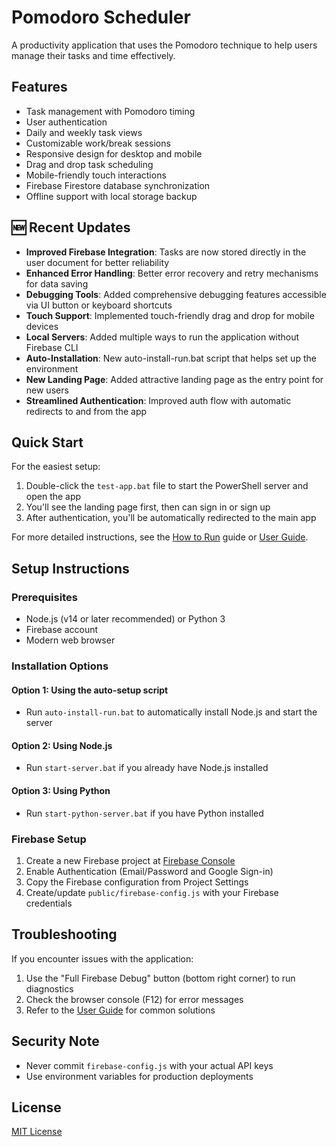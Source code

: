 # Pomodoro Scheduler

A productivity application that uses the Pomodoro technique to help users manage their tasks and time effectively.

## Features

- Task management with Pomodoro timing
- User authentication
- Daily and weekly task views
- Customizable work/break sessions
- Responsive design for desktop and mobile
- Drag and drop task scheduling
- Mobile-friendly touch interactions
- Firebase Firestore database synchronization
- Offline support with local storage backup

## 🆕 Recent Updates

- **Improved Firebase Integration**: Tasks are now stored directly in the user document for better reliability
- **Enhanced Error Handling**: Better error recovery and retry mechanisms for data saving
- **Debugging Tools**: Added comprehensive debugging features accessible via UI button or keyboard shortcuts
- **Touch Support**: Implemented touch-friendly drag and drop for mobile devices
- **Local Servers**: Added multiple ways to run the application without Firebase CLI
- **Auto-Installation**: New auto-install-run.bat script that helps set up the environment
- **New Landing Page**: Added attractive landing page as the entry point for new users
- **Streamlined Authentication**: Improved auth flow with automatic redirects to and from the app

## Quick Start

For the easiest setup:

1. Double-click the `test-app.bat` file to start the PowerShell server and open the app
2. You'll see the landing page first, then can sign in or sign up
3. After authentication, you'll be automatically redirected to the main app

For more detailed instructions, see the [How to Run](HOW_TO_RUN.md) guide or [User Guide](USER_GUIDE.md).

## Setup Instructions

### Prerequisites

- Node.js (v14 or later recommended) or Python 3
- Firebase account
- Modern web browser

### Installation Options

#### Option 1: Using the auto-setup script
- Run `auto-install-run.bat` to automatically install Node.js and start the server

#### Option 2: Using Node.js
- Run `start-server.bat` if you already have Node.js installed

#### Option 3: Using Python
- Run `start-python-server.bat` if you have Python installed

### Firebase Setup

1. Create a new Firebase project at [Firebase Console](https://console.firebase.google.com/)
2. Enable Authentication (Email/Password and Google Sign-in)
3. Copy the Firebase configuration from Project Settings
4. Create/update `public/firebase-config.js` with your Firebase credentials

## Troubleshooting

If you encounter issues with the application:

1. Use the "Full Firebase Debug" button (bottom right corner) to run diagnostics
2. Check the browser console (F12) for error messages
3. Refer to the [User Guide](USER_GUIDE.md) for common solutions

## Security Note

- Never commit `firebase-config.js` with your actual API keys
- Use environment variables for production deployments

## License

[MIT License](LICENSE) 